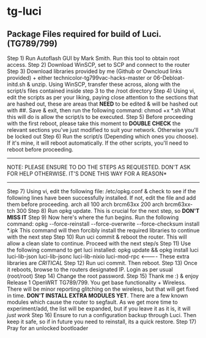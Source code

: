 # tg-luci
Package Files required for build of Luci. (TG789/799)
--------------------------------------------------------------------------------------------------------------------------------
Step 1) Run Autoflash GUI by Mark Smith. Run this tool to obtain root access.
Step 2) Download WinSCP, set to SCP and connect to the router
Step 3) Download libraries provided by me (Github or Owncloud links provided) + either technicolor-tg799vac-hacks-master or 06-Debloat-initd.sh & unzip. 
		Using WinSCP, transfer these across, along with the script/s files contained inside step 3 to the /root directory
Step 4) Using vi, edit the scripts as per your liking, paying close attention to the sections that are hashed out, these are areas that **NEED** to be edited & will be hashed out with ##. 
		Save & exit, then run the following command: chmod +x *.sh 
		What this will do is allow the script/s to be executed.
Step 5) Before proceeding with the first reboot, please take this moment to **DOUBLE CHECK** the relevant sections you've just modified to suit your network. Otherwise you'll be locked out
Step 6) Run the script/s (Depending which ones you choose). If it's mine, it will reboot automatically. If the other scripts, you'll need to reboot before proceeding.
****************************************************************************************************************
NOTE: PLEASE ENSURE TO DO THE STEPS AS REQUESTED. DON'T ASK FOR HELP OTHERWISE. IT'S DONE THIS WAY FOR A REASON*
****************************************************************************************************************
Step 7) Using vi, edit the following file: /etc/opkg.conf & check to see if the following lines have been successfully installed. If not, edit the file and add them before proceeding.
		arch all 100
		arch brcm63xx 200
		arch brcm63xx-tch 300
Step 8) Run opkg update. This is crucial for the next step, so **DON'T MISS IT**
Step 9) Now here's where the fun begins. Run the following command: opkg --force-reinstall --force-overwrite --force-checksum install *.ipk
		 This command will then forcibly install the required libraries to continue with the next step
Step 10) Run uci commit & reboot the router. This will allow a clean slate to continue. Proceed with the next step/s
Step 11) Use the following command to get luci installed: opkg update && opkg install luci luci-lib-json luci-lib-jsonc luci-lib-nixio luci-mod-rpc <---- These extra libraries are *CRITICAL*
Step 12) Run uci commit. Then reboot.
Step 13) Once it reboots, browse to the routers designated IP. Login as per usual (root/root)
Step 14) Change the root password.
Step 15) Thank me :) & enjoy Release 1 OpenWRT TG789/799. You get base functionality + Wireless. There will be minor reporting glitching on the wireless, but that will get fixed in time.
		**DON'T INSTALL EXTRA MODULES YET**. There are a few known modules which cause the router to segfault. As we get more time to experiment/add, the list will be expanded, but if you leave it as 
		it is, it will *just work*
Step 16) Ensure to run a configuration backup through Luci. Then keep it safe, so if in future you need to reinstall, its a quick restore.
Step 17) Pray for an unlocked bootloader

